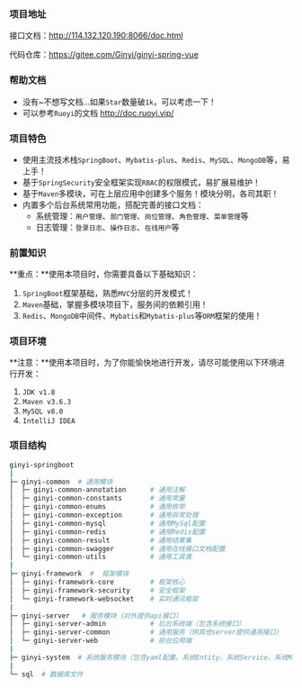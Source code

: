 ### 项目地址

接口文档：http://114.132.120.190:8066/doc.html

代码仓库：https://gitee.com/Ginyi/ginyi-spring-vue



### 帮助文档

- 没有~不想写文档...如果`Star`数量破`1k`，可以考虑一下！
- 可以参考`Ruoyi`的文档 http://doc.ruoyi.vip/



### 项目特色

- 使用主流技术栈`SpringBoot`、`Mybatis-plus`、`Redis`、`MySQL`、`MongoDB`等，易上手！
- 基于`SpringSecurity`安全框架实现`RBAC`的权限模式，易扩展易维护！
- 基于`Maven`多模块，可在上层应用中创建多个服务！模块分明，各司其职！
- 内置多个后台系统常用功能，搭配完善的接口文档：
  - 系统管理：`用户管理`、`部门管理`、`岗位管理`、`角色管理`、`菜单管理`等
  - 日志管理：`登录日志`、`操作日志`、`在线用户`等



### 前置知识

**重点：**使用本项目时，你需要具备以下基础知识：

1. `SpringBoot`框架基础，熟悉`MVC`分层的开发模式！
2. `Maven`基础，掌握多模块项目下，服务间的依赖引用！
3. `Redis`、`MongoDB`中间件、`Mybatis`和`Mybatis-plus`等`ORM`框架的使用！



### 项目环境

**注意：**使用本项目时，为了你能愉快地进行开发，请尽可能使用以下环境进行开发：

1. `JDK v1.8`
2. `Maven v3.6.3`
3. `MySQL v8.0`
4. `IntelliJ IDEA`



### 项目结构

```bash
ginyi-springboot
|
├─ ginyi-common  # 通用模块
│  ├─ ginyi-common-annotation      # 通用注解
│  ├─ ginyi-common-constants       # 通用常量
│  ├─ ginyi-common-enums           # 通用枚举
│  ├─ ginyi-common-exception       # 通用异常处理
│  ├─ ginyi-common-mysql           # 通用MySql配置
│  ├─ ginyi-common-redis           # 通用Redis配置
│  ├─ ginyi-common-result          # 通用结果集
│  ├─ ginyi-common-swagger         # 通用在线接口文档配置
│  └─ ginyi-common-utils           # 通用工具类
|
├─ ginyi-framework  #  框架模块
│  ├─ ginyi-framework-core         # 框架核心
│  ├─ ginyi-framework-security     # 安全框架
│  └─ ginyi-framework-websocket    # 实时通讯框架
|
├─ ginyi-server   # 服务模块（对外提供api接口）
│  ├─ ginyi-server-admin           # 后台系统端（包含系统接口）
│  ├─ ginyi-server-common          # 通用服务（供其他server提供通用接口）
│  └─ ginyi-server-web             # 前台应用端
|
├─ ginyi-system  # 系统服务模块（包含yaml配置、系统Entity、系统Service、系统Mapper等）
|
└─ sql  # 数据库文件
```

